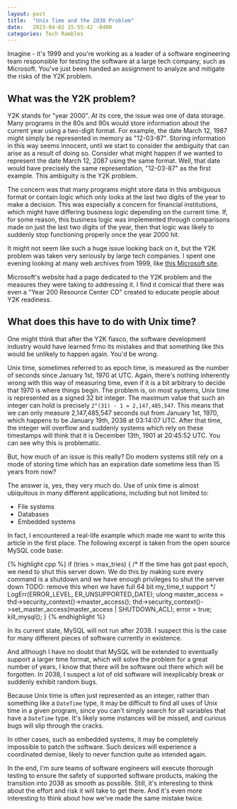 ```yaml
---
layout: post
title:  "Unix Time and the 2038 Problem"
date:   2023-04-02 15:55:42 -0400
categories: Tech Rambles
---
```


Imagine - it's 1999 and you're working as a leader of a software engineering team responsible for testing the software at a large tech company, such as Microsoft. You've just been handed an assignment to analyze and mitigate the risks of the Y2K problem.

## What was the Y2K problem?
Y2K stands for "year 2000". At its core, the issue was one of data storage. Many programs in the 80s and 90s would store information about the current year using a two-digit format. For example, the date March 12, 1987 might simply be represented in memory as "12-03-87". Storing information in this way seems innocent, until we start to consider the ambiguity that can arise as a result of doing so. Consider what might happen if we wanted to represent the date March 12, 2087 using the same format. Well, that date would have precisely the same representation, "12-03-87" as the first example. This ambiguity is the Y2K problem.

The concern was that many programs might store data in this ambiguous format or contain logic which only looks at the last two digits of the year to make a decision. This was especially a concern for financial institutions, which might have differing business logic depending on the current time. If, for some reason, this business logic was implemented through comparisons made on just the last two digits of the year, then that logic was likely to suddenly stop functioning properly once the year 2000 hit.

It might not seem like such a huge issue looking back on it, but the Y2K problem was taken very seriously by large tech companies. I spent one evening looking at many web archives from 1999, like [this Microsoft site](https://web.archive.org/web/19990508062733/http://microsoft.com/y2k/).

Microsoft's website had a page dedicated to the Y2K problem and the measures they were taking to addressing it. I find it comical that there was even a "Year 200 Resource Center CD" created to educate people about Y2K readiness.

## What does this have to do with Unix time?

One might think that after the Y2K fiasco, the software development industry would have learned frmo its mistakes and that something like this would be unlikely to happen again. You'd be wrong.

Unix time, sometimes referred to as epoch time, is measured as the number of seconds since January 1st, 1970 at UTC. Again, there's nothing inherently wrong with this way of measuring time, even if it is a bit arbitrary to decide that 1970 is where things begin. The problem is, on most systems, Unix time is represented as a signed 32 bit integer. The maximum value that such an integer can hold is precisely `2^(31) - 1 = 2,147,485,547`. This means that we can only measure 2,147,485,547 seconds out from January 1st, 1970, which happens to be January 19th, 2038 at 03:14:07 UTC. After that time, the integer will overflow and suddenly systems which rely on these timestamps will think that it is December 13th, 1901 at 20:45:52 UTC. You can see why this is problematic.

But, how much of an issue is this really? Do modern systems still rely on a mode of storing time which has an expiration date sometime less than 15 years from now?

The answer is, yes, they very much do. Use of unix time is almost ubiquitous in many different applications, including but not limited to:

- File systems
- Databases
- Embedded systems

In fact, I encountered a real-life example which made me want to write this article in the first place. The following excerpt is taken from the open source MySQL code base:

{% highlight cpp %}
if (tries > max_tries) {
  /*
    If the time has got past epoch, we need to shut this server down.
    We do this by making sure every command is a shutdown and we
    have enough privileges to shut the server down
    TODO: remove this when we have full 64 bit my_time_t support
  */
  LogErr(ERROR_LEVEL, ER_UNSUPPORTED_DATE);
  ulong master_access = thd->security_context()->master_access();
  thd->security_context()->set_master_access(master_access | SHUTDOWN_ACL);
  error = true;
  kill_mysql();
}
{% endhighlight %}

In its current state, MySQL will not run after 2038. I suspect this is the case for many different pieces of software currently in existence.

And although I have no doubt that MySQL will be extended to eventually support a larger time format, which will solve the problem for a great number of years, I know that there will be software out there which will be forgotten. In 2038, I suspect a lot of old software will inexplicably break or suddenly exhibit random bugs.

Because Unix time is often just represented as an integer, rather than something like a `DateTime` type, it may be difficult to find all uses of Unix time in a given program, since you can't simply search for all variables that have a `DateTime` type. It's likely some instances will be missed, and curious bugs will slip through the cracks.

In other cases, such as embedded systems, it may be completely impossible to patch the software. Such devices will experience a coordinated demise, likely to never function quite as intended again.

In the end, I'm sure teams of software engineers will execute thorough testing to ensure the safety of supported software products, making the transition into 2038 as smooth as possible. Still, it's interesting to think about the effort and risk it will take to get there. And it's even more interesting to think about how we've made the same mistake twice.
